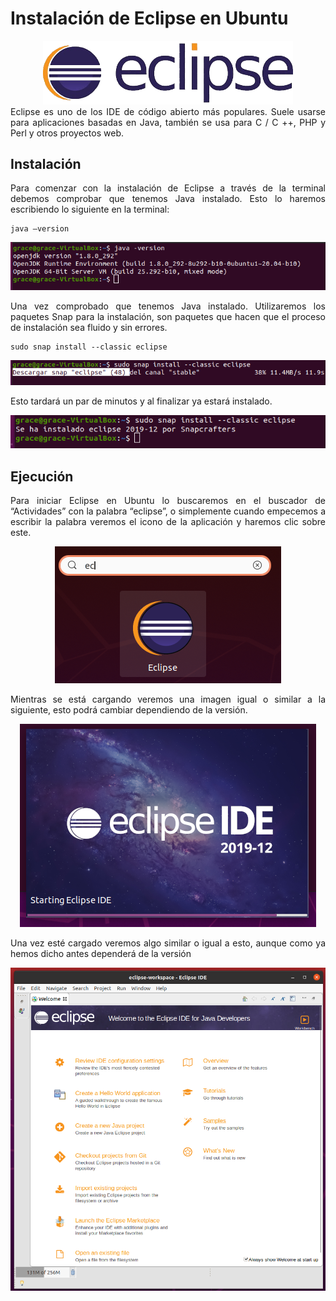 <div align="justify">

# Instalación de Eclipse en Ubuntu

<div align="center">
  <img src="images/logos/eclipse-logo.png" width="400px">
</div>  
Eclipse es uno de los IDE de código abierto más populares. Suele usarse para aplicaciones basadas en Java, también se usa para C / C ++, PHP y Perl y otros proyectos web.

## Instalación
Para comenzar con la instalación de Eclipse a través de la terminal debemos comprobar que tenemos Java instalado. Esto lo haremos escribiendo lo siguiente en la terminal:
```
java –version
```
<div align="center">
  <img src="images/screenshots/1.png">
</div>  

Una vez comprobado que tenemos Java instalado. Utilizaremos los paquetes Snap para la instalación, son paquetes que hacen que el proceso de instalación sea fluido y sin errores.

```
sudo snap install --classic eclipse
```

<div align="center">
  <img src="images/screenshots/eclipse2.png" >
</div>  

Esto tardará un par de minutos y al finalizar ya estará instalado.

<div align="center">
  <img src="images/screenshots/eclipse3.png" >
</div>  

## Ejecución
Para iniciar Eclipse en Ubuntu lo buscaremos en el buscador de “Actividades” con la palabra “eclipse”, o simplemente cuando empecemos a escribir la palabra veremos el icono de la aplicación y haremos clic sobre este.

<div align="center">
  <img src="images/screenshots/eclipse4.png" >
</div>  

Mientras se está cargando veremos una imagen igual o similar a la siguiente, esto podrá cambiar dependiendo de la versión.

<div align="center">
  <img src="images/screenshots/eclipse5.png" >
</div>  

Una vez esté cargado veremos algo similar o igual a esto, aunque como ya hemos dicho antes dependerá de la versión

<div align="center">
  <img src="images/screenshots/eclipse6.png" >
</div>  

</div>  